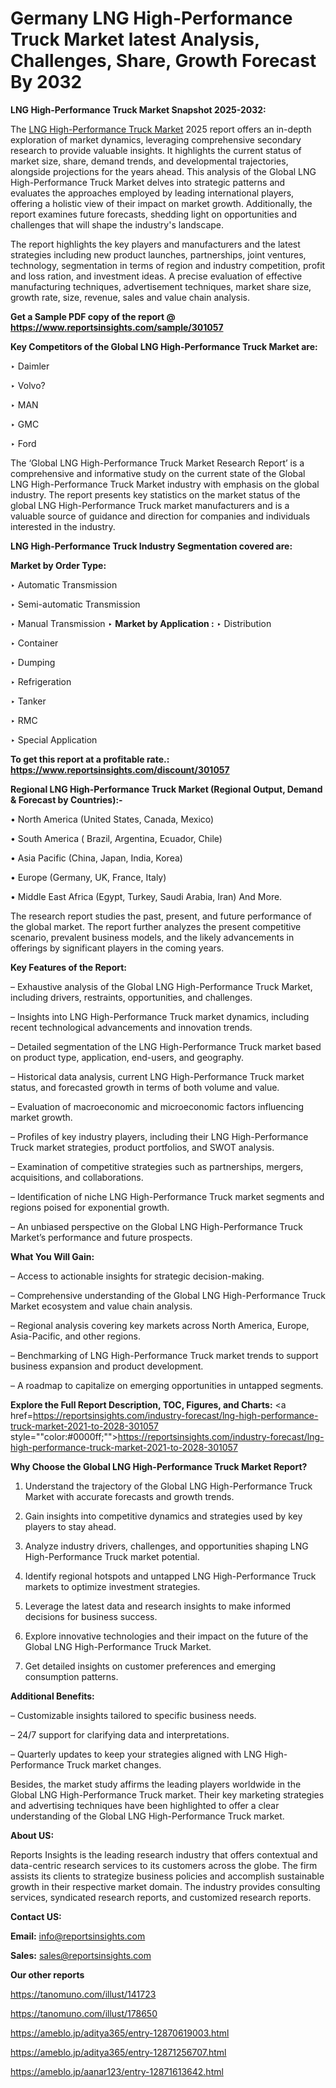 # Germany LNG High-Performance Truck Market latest Analysis, Challenges, Share, Growth Forecast By 2032

<strong>LNG High-Performance Truck Market Snapshot 2025-2032:</strong>

The <a href=https://www.reportsinsights.com/sample/301057>LNG High-Performance Truck Market</a> 2025 report offers an in-depth exploration of market dynamics, leveraging comprehensive secondary research to provide valuable insights. It highlights the current status of market size, share, demand trends, and developmental trajectories, alongside projections for the years ahead. This analysis of the Global LNG High-Performance Truck Market delves into strategic patterns and evaluates the approaches employed by leading international players, offering a holistic view of their impact on market growth. Additionally, the report examines future forecasts, shedding light on opportunities and challenges that will shape the industry's landscape.

The report highlights the key players and manufacturers and the latest strategies including new product launches, partnerships, joint ventures, technology, segmentation in terms of region and industry competition, profit and loss ration, and investment ideas. A precise evaluation of effective manufacturing techniques, advertisement techniques, market share size, growth rate, size, revenue, sales and value chain analysis.

<strong>Get a Sample PDF copy of the report @ <a href=https://www.reportsinsights.com/sample/301057 style=color:#0000ff;>https://www.reportsinsights.com/sample/301057</a></strong>

<strong>Key Competitors of the Global LNG High-Performance Truck Market are:</strong>

‣ Daimler

‣ Volvo?

‣ MAN

‣ GMC

‣ Ford

The ‘Global LNG High-Performance Truck Market Research Report’ is a comprehensive and informative study on the current state of the Global LNG High-Performance Truck Market industry with emphasis on the global industry. The report presents key statistics on the market status of the global LNG High-Performance Truck market manufacturers and is a valuable source of guidance and direction for companies and individuals interested in the industry.

<strong>LNG High-Performance Truck Industry Segmentation covered are:</strong>

<strong>Market by Order Type: </strong>

‣ Automatic Transmission

‣ Semi-automatic Transmission

‣ Manual Transmission
‣ 
<strong>Market by Application :</strong>
‣ Distribution

‣ Container

‣ Dumping

‣ Refrigeration

‣ Tanker

‣ RMC

‣ Special Application

<strong>To get this report at a profitable rate.: <a href=https://www.reportsinsights.com/discount/301057 style=color:#0000ff;>https://www.reportsinsights.com/discount/301057</a></strong>

<strong>Regional LNG High-Performance Truck Market (Regional Output, Demand &amp; Forecast by Countries):-</strong>

• North America (United States, Canada, Mexico)

• South America ( Brazil, Argentina, Ecuador, Chile)

• Asia Pacific (China, Japan, India, Korea)

• Europe (Germany, UK, France, Italy)

• Middle East Africa (Egypt, Turkey, Saudi Arabia, Iran) And More.

The research report studies the past, present, and future performance of the global market. The report further analyzes the present competitive scenario, prevalent business models, and the likely advancements in offerings by significant players in the coming years.

<strong>Key Features of the Report:</strong>

– Exhaustive analysis of the Global LNG High-Performance Truck Market, including drivers, restraints, opportunities, and challenges.

– Insights into LNG High-Performance Truck market dynamics, including recent technological advancements and innovation trends.

– Detailed segmentation of the LNG High-Performance Truck market based on product type, application, end-users, and geography.

– Historical data analysis, current LNG High-Performance Truck market status, and forecasted growth in terms of both volume and value.

– Evaluation of macroeconomic and microeconomic factors influencing market growth.

– Profiles of key industry players, including their LNG High-Performance Truck market strategies, product portfolios, and SWOT analysis.

– Examination of competitive strategies such as partnerships, mergers, acquisitions, and collaborations.

– Identification of niche LNG High-Performance Truck market segments and regions poised for exponential growth.

– An unbiased perspective on the Global LNG High-Performance Truck Market’s performance and future prospects.

<strong>What You Will Gain:</strong>

– Access to actionable insights for strategic decision-making.

– Comprehensive understanding of the Global LNG High-Performance Truck Market ecosystem and value chain analysis.

– Regional analysis covering key markets across North America, Europe, Asia-Pacific, and other regions.

– Benchmarking of LNG High-Performance Truck market trends to support business expansion and product development.

– A roadmap to capitalize on emerging opportunities in untapped segments.

<strong>Explore the Full Report Description, TOC, Figures, and Charts:</strong>
<a href=https://reportsinsights.com/industry-forecast/lng-high-performance-truck-market-2021-to-2028-301057 style=""color:#0000ff;"">https://reportsinsights.com/industry-forecast/lng-high-performance-truck-market-2021-to-2028-301057</a>

<strong>Why Choose the Global LNG High-Performance Truck Market Report?</strong>

1. Understand the trajectory of the Global LNG High-Performance Truck Market with accurate forecasts and growth trends.

2. Gain insights into competitive dynamics and strategies used by key players to stay ahead.

3. Analyze industry drivers, challenges, and opportunities shaping LNG High-Performance Truck market potential.

4. Identify regional hotspots and untapped LNG High-Performance Truck markets to optimize investment strategies.

5. Leverage the latest data and research insights to make informed decisions for business success.

6. Explore innovative technologies and their impact on the future of the Global LNG High-Performance Truck Market.

7. Get detailed insights on customer preferences and emerging consumption patterns.

<strong>Additional Benefits:</strong>

– Customizable insights tailored to specific business needs.

– 24/7 support for clarifying data and interpretations.

– Quarterly updates to keep your strategies aligned with LNG High-Performance Truck market changes.

Besides, the market study affirms the leading players worldwide in the Global LNG High-Performance Truck market. Their key marketing strategies and advertising techniques have been highlighted to offer a clear understanding of the Global LNG High-Performance Truck market.

<strong><strong>About US</strong>:</strong>

Reports Insights is the leading research industry that offers contextual and data-centric research services to its customers across the globe. The firm assists its clients to strategize business policies and accomplish sustainable growth in their respective market domain. The industry provides consulting services, syndicated research reports, and customized research reports.

<strong>Contact US:</strong>

<p class=><b>Email:</b> <a href=mailto:info@reportsinsights.com>info@reportsinsights.com</a></p>
<p class=><b>Sales:</b> <a href=mailto:sales@reportsinsights.com>sales@reportsinsights.com</a></p>

<strong>Our other reports</strong>

<a href=https://tanomuno.com/illust/141723>https://tanomuno.com/illust/141723</a>

<a href=https://tanomuno.com/illust/178650>https://tanomuno.com/illust/178650</a>

<a href=https://ameblo.jp/aditya365/entry-12870619003.html>https://ameblo.jp/aditya365/entry-12870619003.html</a>

<a href=https://ameblo.jp/aditya365/entry-12871256707.html>https://ameblo.jp/aditya365/entry-12871256707.html</a>

<a href=https://ameblo.jp/aanar123/entry-12871613642.html>https://ameblo.jp/aanar123/entry-12871613642.html</a>
